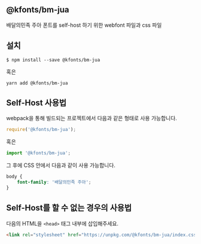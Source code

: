 
@kfonts/bm-jua
---------------------

배달의민족 주아 폰트를 self-host 하기 위한 webfont 파일과 css 파일

설치
----

```
$ npm install --save @kfonts/bm-jua
```

혹은

```
yarn add @kfonts/bm-jua
```

Self-Host 사용법
---------------

webpack을 통해 빌드되는 프로젝트에서 다음과 같은 형태로 사용 가능합니다.

```js
require('@kfonts/bm-jua');
```

혹은

```js
import '@kfonts/bm-jua';
```

그 후에 CSS 안에서 다음과 같이 사용 가능합니다.

```css
body {
    font-family: '배달의민족 주아';
}
```

Self-Host를 할 수 없는 경우의 사용법
--------------------------------

다음의 HTML을 `<head>` 태그 내부에 삽입해주세요.

```html
<link rel="stylesheet" href="https://unpkg.com/@kfonts/bm-jua/index.css" />
```

